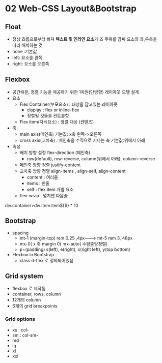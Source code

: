 # 02 Web-CSS Layout&Bootstrap

## Float

- 정상 흐름으로부터 빠져 **텍스트 및 인라인 요소**가 즈 주위를 감싸 요소의 좌,우측을 따라 배치하는 것 
- none :기본값
- left: 요소를 왼쪽
- right: 요소를 오른쪽

## Flexbox

- 공간배분, 정렬 기능을 제공하기 위한 1차원(단방향) 레이아웃 모델 설계
- 요소
  - Flex Container(부모요소) : 대상을 담고있는 레이아웃
    - display : flex or inline-flex
    - 정렬될 것들을 컨트롤함
  - Flex item(자식요소) : 정렬 대상 (컨텐츠) 
- 축
  - main axis(메인축) 기본값: x축 왼쪽->오른쪽
  - cross axis(교차축) : 메인축을 수직으로 지나는 축 기본값:위에서 아래
- 속성
  - 배치 방향 설정 flex-direction (메인축)
    - row(default), row-reverse, column(위에서 아래), column-reverse
  - 메인축 방향 정렬 justify-content
  - 교차축 방향 정렬 align-items , align-self, align-content
    - content : 여러줄
    - items : 한줄
    - self : flex item 개별 요소
  - flex-wrap : 넘치면 다음줄

div.container>div.item.item${$} * 10

## Bootstrap

- spacing  
  	-  mt-1 (margin-top) rem 0.25 ,4px---> mt-5 rem 3, 48px
  	- mx-0( x 축 margin 0) mx-auto( 수평중앙정렬)
  	- p~(padding) s(left), e(right), x(right left), y(top bottom)
- Flexbox in Bootstrap
  	- class d-flex 로 정의되어있음

## Grid system

- flexbox 로 제작됨
- container, rows, column
- 12개의 column
- 6개의 grid breakpoints

### Grid options

- xs  : col-
- sm : col-sm-
- md
- lg
- xl
- xxl



​	
